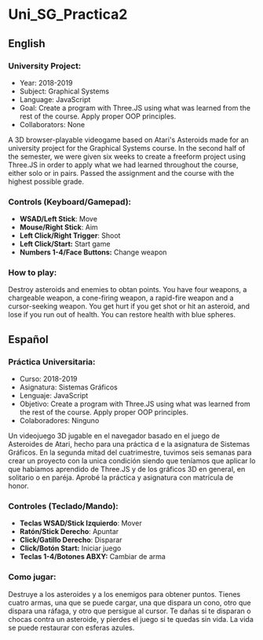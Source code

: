 # Uni_SG_Practica2

## English

### University Project:
* Year: 2018-2019
* Subject: Graphical Systems
* Language: JavaScript
* Goal: Create a program with Three.JS using what was learned from the rest of the course. Apply proper OOP principles.
* Collaborators: None

A 3D browser-playable videogame based on Atari's Asteroids made for an university project for the Graphical Systems course. In the second half of the semester, we were given six weeks to create a freeform project using Three.JS in order to apply what we had learned throughout the course, either solo or in pairs. Passed the assignment and the course with the highest possible grade.

### Controls (Keyboard/Gamepad):
* **WSAD/Left Stick**: Move
* **Mouse/Right Stick**: Aim
* **Left Click/Right Trigger**: Shoot
* **Left Click/Start:** Start game
* **Numbers 1-4/Face Buttons:** Change weapon

### How to play:
Destroy asteroids and enemies to obtan points. You have four weapons, a chargeable weapon, a cone-firing weapon, a rapid-fire weapon and a cursor-seeking weapon. You get hurt if you get shot or hit an asteroid, and lose if you run out of health. You can restore health with blue spheres.

## Español

### Práctica Universitaria:
* Curso: 2018-2019
* Asignatura: Sistemas Gráficos
* Lenguaje: JavaScript
* Objetivo: Create a program with Three.JS using what was learned from the rest of the course. Apply proper OOP principles.
* Colaboradores: Ninguno

Un videojuego 3D jugable en el navegador basado en el juego de Asteroides de Atari, hecho para una práctica d e la asignatura de Sistemas Gráficos. En la segunda mitad del cuatrimestre, tuvimos seis semanas para crear un proyecto con la unica condición siendo que teníamos que aplicar lo que habíamos aprendido de Three.JS y de los gráficos 3D en general, en solitario o en paréja. Aprobé la práctica y asignatura con matrícula de honor.

### Controles (Teclado/Mando):
* **Teclas WSAD/Stick Izquierdo**: Mover
* **Ratón/Stick Derecho**: Apuntar
* **Click/Gatillo Derecho**: Disparar
* **Click/Botón Start:** Iniciar juego
* **Teclas 1-4/Botones ABXY:** Cambiar de arma

### Como jugar:
Destruye a los asteroides y a los enemigos para obtener puntos. Tienes cuatro armas, una que se puede cargar, una que dispara un cono, otro que dispara una ráfaga, y otro que persigue al cursor. Te dañas si te disparan o chocas contra un asteroide, y pierdes el juego si te quedas sin vida. La vida se puede restaurar con esferas azules.
